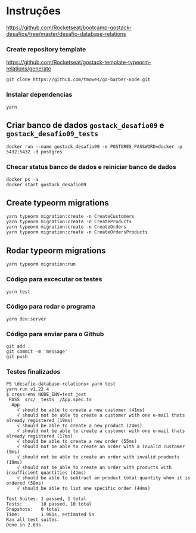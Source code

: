 # Instruções

https://github.com/Rocketseat/bootcamp-gostack-desafios/tree/master/desafio-database-relations

### Create repository template

https://github.com/Rocketseat/gostack-template-typeorm-relations/generate

```
git clone https://github.com/tmowes/go-barber-node.git
```

### Instalar dependencias

```
yarn
```

## Criar banco de dados `gostack_desafio09` e `gostack_desafio09_tests`

```
docker run --name gostack_desafio09 -e POSTGRES_PASSWORD=docker -p 5432:5432 -d postgres
```

### Checar status banco de dados e reiniciar banco de dados

```
docker ps -a
docker start gostack_desafio09
```

## Create typeorm migrations

```
yarn typeorm migration:create -n CreateCustomers
yarn typeorm migration:create -n CreateProducts
yarn typeorm migration:create -n CreateOrders
yarn typeorm migration:create -n CreateOrdersProducts
```

## Rodar typeorm migrations

```
yarn typeorm migration:run
```

### Código para excecutar os testes

```
yarn test
```

### Código para rodar o programa

```
yarn dev:server
```

### Código para enviar para o Github

```
git add .
git commit -m 'message'
git push
```

### Testes finalizados

```
PS \desafio-database-relations> yarn test
yarn run v1.22.4
$ cross-env NODE_ENV=test jest
 PASS  src/__tests__/App.spec.ts
  App
    √ should be able to create a new customer (41ms)
    √ should not be able to create a customer with one e-mail thats already registered (19ms)
    √ should be able to create a new product (24ms)
    √ should not be able to create a customer with one e-mail thats already registered (17ms)
    √ should be able to create a new order (55ms)
    √ should not be able to create an order with a invalid customer (9ms)
    √ should not be able to create an order with invalid products (19ms)
    √ should not be able to create an order with products with insufficient quantities (41ms)
    √ should be able to subtract an product total quantity when it is ordered (58ms)
    √ should be able to list one specific order (44ms)

Test Suites: 1 passed, 1 total
Tests:       10 passed, 10 total
Snapshots:   0 total
Time:        1.901s, estimated 5s
Ran all test suites.
Done in 2.63s.
```
